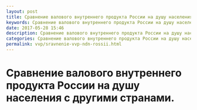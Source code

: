 ```yaml
---
layout: post
title: Сравнение валового внутреннего продукта России на душу населения с другими странами
keywords: Сравнение валового внутреннего продукта России на душу населения с другими странами
date: 2017-05-28 15:46
description: Сравнение валового внутреннего продукта России на душу населения с другими странами
categories: Сравнение валового внутреннего продукта России на душу населения с другими странами
permalink: vvp/sravnenie-vvp-ndn-rossii.html
---
```


# Сравнение валового внутреннего продукта России на душу населения с другими странами.
